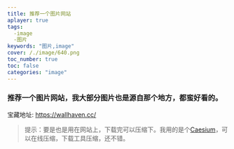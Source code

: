 ```yaml
---
title: 推荐一个图片网站
aplayer: true
tags:
  -image
  -图片
keywords: "图片,image"  
cover: /./image/640.png
toc_number: true
toc: false
categories: "image"
---
```



### 推荐一个图片网站，我大部分图片也是源自那个地方，都蛮好看的。

   宝藏地址: https://wallhaven.cc/
   
>提示：要是也是用在网站上，下载完可以压缩下。我用的是个[Caesium](https://saerasoft.com/caesium/)，可以在线压缩，下载工具压缩，还不错。
